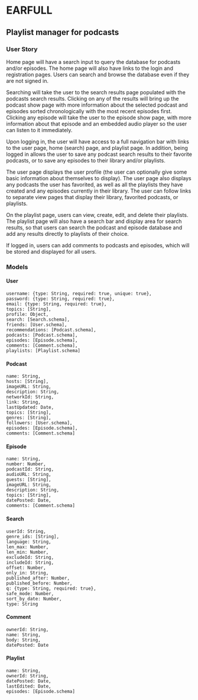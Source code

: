 # EARFULL

## Playlist manager for podcasts

### User Story
Home page will have a search input to query the database for podcasts and/or episodes. The home page will also have links to the login and registration pages. Users can search and browse the database even if they are not signed in. 

Searching will take the user to the search results page populated with the podcasts search results. Clicking on any of the results will bring up the podcast show page with more information about the selected podcast and episodes sorted chronologically with the most recent episodes first. Clicking any episode will take the user to the episode show page, with more information about that episode and an embedded audio player so the user can listen to it immediately. 

Upon logging in, the user will have access to a full navigation bar with links to the user page, home (search) page, and playlist page. In addition, being logged in allows the user to save any podcast search results to their favorite podcasts, or to save any episodes to their library and/or playlists. 

The user page displays the user profile (the user can optionally give some basic information about themselves to display). The user page also displays any podcasts the user has favorited, as well as all the playlists they have created and any episodes currently in their library. The user can follow links to separate view pages that display their library, favorited podcasts, or playlists. 

On the playlist page, users can view, create, edit, and delete their playlists. The playlist page will also have a search bar and display area for search results, so that users can search the podcast and episode database and add any results directly to playlists of their choice. 

If logged in, users can add comments to podcasts and episodes, which will be stored and displayed for all users. 


### Models

#### User 
```
username: {type: String, required: true, unique: true},
password: {type: String, required: true}, 
email: {type: String, required: true},
topics: [String],
profile: Object,
search: [Search.schema],
friends: [User.schema],
recommendations: [Podcast.schema],
podcasts: [Podcast.schema],
episodes: [Episode.schema],
comments: [Comment.schema],
playlists: [Playlist.schema]
```
#### Podcast
```
name: String,
hosts: [String],
imageURL: String,
description: String,
networkId: String,
link: String,
lastUpdated: Date,
topics: [String],
genres: [String],
followers: [User.schema],
episodes: [Episode.schema],
comments: [Comment.schema]
```
#### Episode
```
name: String,
number: Number,
podcastId: String,
audioURL: String,
guests: [String],
imageURL: String,
description: String,
topics: [String],
datePosted: Date,
comments: [Comment.schema]
```
#### Search
```
userId: String,
genre_ids: [String],
language: String,
len_max: Number, 
len_min: Number,
excludeId: String,
includeId: String,
offset: Number,
only_in: String, 
published_after: Number, 
published_before: Number,
q: {type: String, required: true},
safe_mode: Number, 
sort_by_date: Number, 
type: String  
```
#### Comment
```
ownerId: String,
name: String,
body: String,
datePosted: Date
```
#### Playlist
```
name: String, 
ownerId: String,
datePosted: Date,
lastEdited: Date,
episodes: [Episode.schema]
```